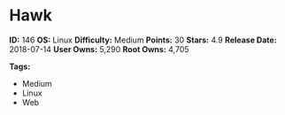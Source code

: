 # Hawk

**ID:** 146
**OS:** Linux
**Difficulty:** Medium
**Points:** 30
**Stars:** 4.9
**Release Date:** 2018-07-14
**User Owns:** 5,290
**Root Owns:** 4,705

**Tags:**
- Medium
- Linux
- Web

